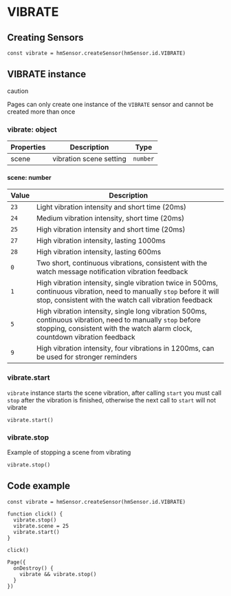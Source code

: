 
# VIBRATE

## Creating Sensors[​](/docs/1.0/reference/device-app-api/hmSensor/sensorId/VIBRATE/#creating-sensors "Direct link to Creating Sensors")

```
const vibrate = hmSensor.createSensor(hmSensor.id.VIBRATE)  

```
## VIBRATE instance[​](/docs/1.0/reference/device-app-api/hmSensor/sensorId/VIBRATE/#vibrate-instance "Direct link to VIBRATE instance")

caution

Pages can only create one instance of the `VIBRATE` sensor and cannot be created more than once

### vibrate: object[​](/docs/1.0/reference/device-app-api/hmSensor/sensorId/VIBRATE/#vibrate-object "Direct link to vibrate: object")

| Properties | Description | Type |
| --- | --- | --- |
| scene | vibration scene setting | `number` |

#### scene: number[​](/docs/1.0/reference/device-app-api/hmSensor/sensorId/VIBRATE/#scene-number "Direct link to scene: number")

| Value | Description |
| --- | --- |
| `23` | Light vibration intensity and short time (20ms) |
| `24` | Medium vibration intensity, short time (20ms) |
| `25` | High vibration intensity and short time (20ms) |
| `27` | High vibration intensity, lasting 1000ms |
| `28` | High vibration intensity, lasting 600ms |
| `0` | Two short, continuous vibrations, consistent with the watch message notification vibration feedback |
| `1` | High vibration intensity, single vibration twice in 500ms, continuous vibration, need to manually `stop` before it will stop, consistent with the watch call vibration feedback |
| `5` | High vibration intensity, single long vibration 500ms, continuous vibration, need to manually `stop` before stopping, consistent with the watch alarm clock, countdown vibration feedback |
| `9` | High vibration intensity, four vibrations in 1200ms, can be used for stronger reminders |

### vibrate.start[​](/docs/1.0/reference/device-app-api/hmSensor/sensorId/VIBRATE/#vibratestart "Direct link to vibrate.start")

`vibrate` instance starts the scene vibration, after calling `start` you must call `stop` after the vibration is finished, otherwise the next call to `start` will not vibrate

```
vibrate.start()  

```
### vibrate.stop[​](/docs/1.0/reference/device-app-api/hmSensor/sensorId/VIBRATE/#vibratestop "Direct link to vibrate.stop")

Example of stopping a scene from vibrating

```
vibrate.stop()  

```
## Code example[​](/docs/1.0/reference/device-app-api/hmSensor/sensorId/VIBRATE/#code-example "Direct link to Code example")

```
const vibrate = hmSensor.createSensor(hmSensor.id.VIBRATE)  
  
function click() {  
  vibrate.stop()  
  vibrate.scene = 25  
  vibrate.start()  
}  
  
click()  
  
Page({  
  onDestroy() {  
    vibrate && vibrate.stop()  
  }  
})  

```

